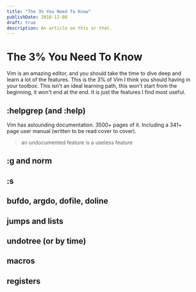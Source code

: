 ```yaml
---
title: "The 3% You Need To Know"
publishDate: 2018-12-08
draft: true
description: An article on this or that.
---
```


The 3% You Need To Know
========================================================================
Vim is an amazing editor, and you should take the time to dive deep and 
learn a lot of the features. This is the 3% of Vim I think you should
having in your toolbox. This isn't an ideal learning path, this won't 
start from the beginning, it won't end at the end. It is just the 
features I find most useful.

:helpgrep (and :help)
----------------------------------------------------------------------
Vim has astounding documentation. 3500+ pages of it. Including a 341+
page user manual (written to be read cover to cover).

> an undocumented feature is a useless feature

:g and norm
----------------------------------------------------------------------

:s
---------------------------------------------------------------------

bufdo, argdo, dofile, doline
--------------------------------------------------------------------

jumps and lists
-------------------------------------------------------------------

undotree (or by time)
-------------------------------------------------------------------

macros
-------------------------------------------------------------------

registers
-------------------------------------------------------------------
